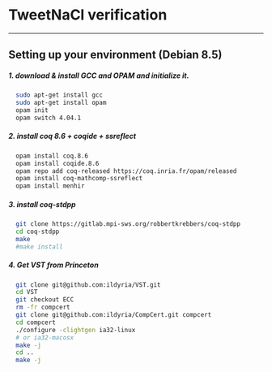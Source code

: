 # TweetNaCl verification
-------------------------------

## Setting up your environment (Debian 8.5)

##### 1. download & install GCC and OPAM and initialize it.

````bash
  sudo apt-get install gcc
  sudo apt-get install opam
  opam init
  opam switch 4.04.1
````

##### 2. install coq 8.6 + coqide + ssreflect

````bash
  opam install coq.8.6
  opam install coqide.8.6
  opam repo add coq-released https://coq.inria.fr/opam/released
  opam install coq-mathcomp-ssreflect
  opam install menhir
````

##### 3. install coq-stdpp

````bash
  git clone https://gitlab.mpi-sws.org/robbertkrebbers/coq-stdpp
  cd coq-stdpp
  make
  #make install
````

##### 4. Get VST from Princeton

````bash
  git clone git@github.com:ildyria/VST.git
  cd VST
  git checkout ECC
  rm -fr compcert
  git clone git@github.com:ildyria/CompCert.git compcert
  cd compcert
  ./configure -clightgen ia32-linux
  # or ia32-macosx
  make -j
  cd ..
  make -j
````

<!--
##### 4. launch coqide from THIS folder (VST) so it uses `.loadpath`

````bash
  ./coqide
# or if you use ProofGeneral
  ./pg
````
-->
